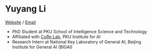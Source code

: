 # Yuyang Li

[Website](https://yuyangli.com) / [Email](mailto:i@aidenli.net)

- PhD Student at PKU School of Intelligence Science and Technology
- Affiliated with [CoRe Lab](https://pku.ai), PKU Institute for AI
- Research Intern at National Key Laboratory of General AI, Beijing Institute for General AI (BIGAI)
